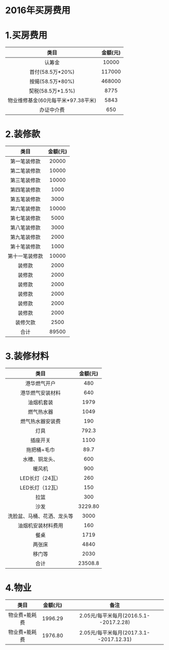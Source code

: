 # 2016年买房费用


# 1.买房费用

类目 | 金额(元)
:----:|:----:
认筹金 | 10000
首付(58.5万*20%)|117000
按揭(58.5万*80%) | 468000
契税(58.5万*1.5%)|8775
物业维修基金(60元每平米*97.38平米)|5843
办证中介费|650



# 2.装修款

类目 | 金额(元)
:----:|:----:
第一笔装修款|	20000
第二笔装修款|	10000
第三笔装修款|	10000
第四笔装修款|	1000
第五笔装修款|	3000
第六笔装修款|	10000
第七笔装修款|	5000
第八笔装修款|	3000
第九笔装修款|	2000
第十笔装修款|	1000
第十一笔装修款|	10000
装修款|	2000
装修款|	2000
装修款|	2000
装修款|	2000
装修款|	2000
装修款|	2000
装修欠款|	2500
合计|	89500

# 3.装修材料

类目 | 金额(元)
:----:|:----:
港华燃气开户|480
港华燃气安装材料|640
油烟机套装 | 1979
燃气热水器|	1049
燃气热水器安装费|190
灯具|	792.3
插座开关|	1100
拖把桶+毛巾	|89.7
水槽、铜龙头、|	600
暖风机|	900
LED长灯（24瓦）|	260
LED长灯（12瓦）|	150
拉篮|	300
沙发|3229.80
洗脸盆、马桶、花洒、龙头等|3000
油烟机安装材料费用|160
餐桌|1719
两张床|4840
移门等|2030
合计|	23508.8

# 4.物业

类目 | 金额(元) | 备注
:----:|:----: |:----:
物业费+能耗费|1996.29|2.05元/每平米每月(2016.5.1--2017.2.28)
物业费+能耗费|1976.80|2.05元/每平米每月(2017.3.1--2017.12.31)